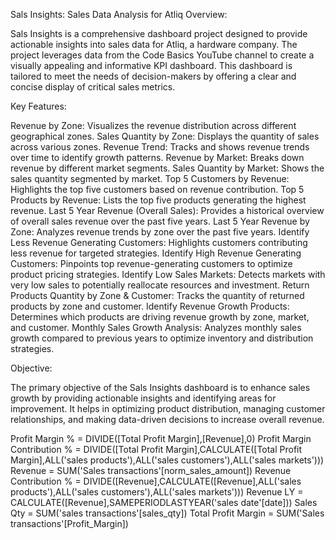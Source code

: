 
Sals Insights: Sales Data Analysis for Atliq
Overview:

Sals Insights is a comprehensive dashboard project designed to provide actionable insights into sales data for Atliq, a hardware company. The project leverages data from the Code Basics YouTube channel to create a visually appealing and informative KPI dashboard. This dashboard is tailored to meet the needs of decision-makers by offering a clear and concise display of critical sales metrics.

Key Features:

Revenue by Zone: Visualizes the revenue distribution across different geographical zones.
Sales Quantity by Zone: Displays the quantity of sales across various zones.
Revenue Trend: Tracks and shows revenue trends over time to identify growth patterns.
Revenue by Market: Breaks down revenue by different market segments.
Sales Quantity by Market: Shows the sales quantity segmented by market.
Top 5 Customers by Revenue: Highlights the top five customers based on revenue contribution.
Top 5 Products by Revenue: Lists the top five products generating the highest revenue.
Last 5 Year Revenue (Overall Sales): Provides a historical overview of overall sales revenue over the past five years.
Last 5 Year Revenue by Zone: Analyzes revenue trends by zone over the past five years.
Identify Less Revenue Generating Customers: Highlights customers contributing less revenue for targeted strategies.
Identify High Revenue Generating Customers: Pinpoints top revenue-generating customers to optimize product pricing strategies.
Identify Low Sales Markets: Detects markets with very low sales to potentially reallocate resources and investment.
Return Products Quantity by Zone & Customer: Tracks the quantity of returned products by zone and customer.
Identify Revenue Growth Products: Determines which products are driving revenue growth by zone, market, and customer.
Monthly Sales Growth Analysis: Analyzes monthly sales growth compared to previous years to optimize inventory and distribution strategies.

Objective:

The primary objective of the Sals Insights dashboard is to enhance sales growth by providing actionable insights and identifying areas for improvement. It helps in optimizing product distribution, managing customer relationships, and making data-driven decisions to increase overall revenue.


Profit Margin % = DIVIDE([Total Profit Margin],[Revenue],0)
Profit Margin Contribution % = DIVIDE([Total Profit Margin],CALCULATE([Total Profit Margin],ALL('sales products'),ALL('sales customers'),ALL('sales markets')))
Revenue = SUM('Sales transactions'[norm_sales_amount])
Revenue Contribution % = DIVIDE([Revenue],CALCULATE([Revenue],ALL('sales products'),ALL('sales customers'),ALL('sales markets')))
Revenue LY = CALCULATE([Revenue],SAMEPERIODLASTYEAR('sales date'[date]))
Sales Qty = SUM('sales transactions'[sales_qty])
Total Profit Margin = SUM('Sales transactions'[Profit_Margin])
